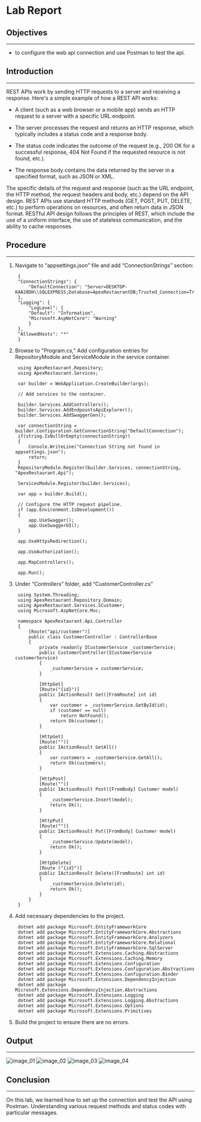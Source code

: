 # Lab Report

## Objectives
---

* to configure the web api connection and use Postman to test the api.

## Introduction
---

REST APIs work by sending HTTP requests to a server and receiving a response. Here's a simple example of how a REST API works:

* A client (such as a web browser or a mobile app) sends an HTTP request to a server with a specific URL endpoint.

* The server processes the request and returns an HTTP response, which typically includes a status code and a response body.

* The status code indicates the outcome of the request (e.g., 200 OK for a successful response, 404 Not Found if the requested resource is not found, etc.).

* The response body contains the data returned by the server in a specified format, such as JSON or XML.

The specific details of the request and response (such as the URL endpoint, the HTTP method, the request headers and body, etc.) depend on the API design. REST APIs use standard HTTP methods (GET, POST, PUT, DELETE, etc.) to perform operations on resources, and often return data in JSON format. RESTful API design follows the principles of REST, which include the use of a uniform interface, the use of stateless communication, and the ability to cache responses.

## Procedure
---

1. Navigate to “appsettings.json” file and add “ConnectionStrings” section:

        {
        "ConnectionStrings": {
            "DefaultConnection": "Server=DESKTOP-KAA28DH\\SQLEXPRESS;Database=ApexRestaurantDB;Trusted_Connection=True;TrustServerCertificate=True;"
        },
        "Logging": {
            "LogLevel": {
            "Default": "Information",
            "Microsoft.AspNetCore": "Warning"
            }
        },
        "AllowedHosts": "*"
        }
2. Browse to "Program.cs," Add configuration entries for RepositoryModule and ServiceModule in the service container.

        using ApexRestaurant.Repository;
        using ApexRestaurant.Services;

        var builder = WebApplication.CreateBuilder(args);

        // Add services to the container.

        builder.Services.AddControllers();
        builder.Services.AddEndpointsApiExplorer();
        builder.Services.AddSwaggerGen();

        var connectionString = builder.Configuration.GetConnectionString("DefaultConnection");
        if(string.IsNullOrEmpty(connectionString))
        {
            Console.WriteLine("Connection String not found in appsettings.json");
            return;
        }
        RepositoryModule.Register(builder.Services, connectionString, "ApexRestaurant.Api");

        ServicesModule.Register(builder.Services);

        var app = builder.Build();

        // Configure the HTTP request pipeline.
        if (app.Environment.IsDevelopment())
        {
            app.UseSwagger();
            app.UseSwaggerUI();
        }

        app.UseHttpsRedirection();

        app.UseAuthorization();

        app.MapControllers();

        app.Run();

3. Under “Controllers” folder, add “CustomerController.cs”

        using System.Threading;
        using ApexRestaurant.Repository.Domain;
        using ApexRestaurant.Services.SCustomer;
        using Microsoft.AspNetCore.Mvc;

        namespace ApexRestaurant.Api.Controller
        {
            [Route("api/customer")]
            public class CustomerController : ControllerBase
            {
                private readonly ICustomerService _customerService;
                public CustomerController(ICustomerService customerService)
                {
                    _customerService = customerService;
                }

                [HttpGet]
                [Route("{id}")]
                public IActionResult Get([FromRoute] int id)
                {
                    var customer = _customerService.GetById(id);
                    if (customer == null)
                        return NotFound();
                    return Ok(customer);
                }

                [HttpGet]
                [Route("")]
                public IActionResult GetAll()
                {
                    var customers = _customerService.GetAll();
                    return Ok(customers);
                }

                [HttpPost]
                [Route("")]
                public IActionResult Post([FromBody] Customer model)
                {
                    _customerService.Insert(model);
                    return Ok();
                }

                [HttpPut]
                [Route("")]
                public IActionResult Put([FromBody] Customer model)
                {
                    _customerService.Update(model);
                    return Ok();
                }

                [HttpDelete]
                [Route ("{id}")]
                public IActionResult Delete([FromRoute] int id) 
                {
                    _customerService.Delete(id);
                    return Ok();
                }
            }
        }

5. Add necessary dependencies to the project.

        dotnet add package Microsoft.EntityFrameworkCore
        dotnet add package Microsoft.EntityFrameworkCore.Abstractions
        dotnet add package Microsoft.EntityFrameworkCore.Analyzers
        dotnet add package Microsoft.EntityFrameworkCore.Relational
        dotnet add package Microsoft.EntityFrameworkCore.SqlServer
        dotnet add package Microsoft.Extensions.Caching.Abstractions
        dotnet add package Microsoft.Extensions.Caching.Memory
        dotnet add package Microsoft.Extensions.Configuration
        dotnet add package Microsoft.Extensions.Configuration.Abstractions
        dotnet add package Microsoft.Extensions.Configuration.Binder
        dotnet add package Microsoft.Extensions.DependencyInjection
        dotnet add package Microsoft.Extensions.DependencyInjection.Abstractions
        dotnet add package Microsoft.Extensions.Logging
        dotnet add package Microsoft.Extensions.Logging.Abstractions
        dotnet add package Microsoft.Extensions.Options
        dotnet add package Microsoft.Extensions.Primitives

6. Build the project to ensure there are no errors.

## Output
---

![](image_01.png "image_01")
![](image_02.png "image_02")
![](image_03.png "image_03")
![](image_04.png "image_04")

## Conclusion
---

On this lab, we learned how to set up the connection and test the API using Postman. Understanding various request methods and status codes with particular messages.